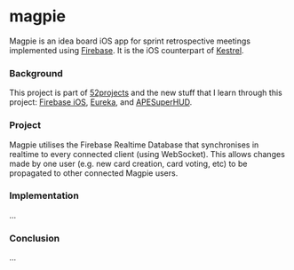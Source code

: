 # magpie

Magpie is an idea board iOS app for sprint retrospective meetings implemented using [Firebase](https://firebase.google.com). It is the iOS counterpart of [Kestrel](https://github.com/donny/kestrel).

### Background

This project is part of [52projects](https://donny.github.io/52projects/) and the new stuff that I learn through this project: [Firebase iOS](https://firebase.google.com/docs/ios/setup), [Eureka](https://github.com/xmartlabs/Eureka), and [APESuperHUD](https://github.com/apegroup/APESuperHUD).

### Project

Magpie utilises the Firebase Realtime Database that synchronises in realtime to every connected client (using WebSocket). This allows changes made by one user (e.g. new card creation, card voting, etc) to be propagated to other connected Magpie users.

### Implementation

...

### Conclusion

...
